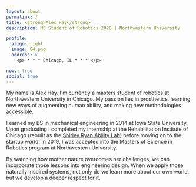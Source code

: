```yaml
---
layout: about
permalink: /
title: <strong>Alex Hay</strong>
description: MS Student of Robotics 2020 | Northwestern University

profile:
  align: right
  image: 04.png
  address: >
    <p> * * * Chicago, IL * * * </p>

news: true
social: true
---
```


My name is Alex Hay. I'm currently a masters student of robotics at Northwestern University in Chicago. My passion lies in prosthetics, learning new ways of augmenting human ability, and making new methodologies accessible.

I earned my BS in mechanical engineering in 2014 at Iowa State University. Upon graduating I completed my internship at the Rehabilitation Institute of Chicago (rebuilt as the [Shirley Ryan Ability Lab](https://www.sralab.org/)) before moving on to the startup world. In 2019, I was accepted into the Masters of Science in Robotics program at Northwestern University.

By watching how mother nature overcomes her challenges, we can incorporate those lessons into engineering design. When we apply those naturally inspired systems, not only do we learn more about our own world, but we develop a deeper respect for it.

 <!-- How does the body provide blood to every cell, and could we use that system and apply it to our roads and highways? Can we use novel piezoelectric materials as artificial muscles? What can CNNs teach us about our own visual cortex?  -->

<!-- Link to your social media connections, too. This theme is set up to use [Font Awesome icons](http://fortawesome.github.io/Font-Awesome/){:target="\_blank"} and [Academicons](https://jpswalsh.github.io/academicons/){:target="\_blank"}, like the ones below. Add your Facebook, Twitter, LinkedIn, Google Scholar, or just disable all of them. -->
